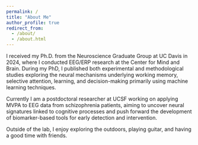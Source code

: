 ```yaml
---
permalink: /
title: "About Me"
author_profile: true
redirect_from: 
  - /about/
  - /about.html
---
```


I received my Ph.D. from the Neuroscience Graduate Group at UC Davis in 2024, where I conducted EEG/ERP research at the Center for Mind and Brain. During my PhD, I published both experimental and methodological studies exploring the neural mechanisms underlying working memory, selective attention, learning, and decision-making primarily using machine learning techniques. 

Currently I am a postdoctoral researcher at UCSF working on applying MVPA to EEG data from schizophrenia patients, aiming to uncover neural signatures linked to cognitive processes and push forward the development of biomarker-based tools for early detection and intervention.

Outside of the lab, I enjoy exploring the outdoors, playing guitar, and having a good time with friends.
